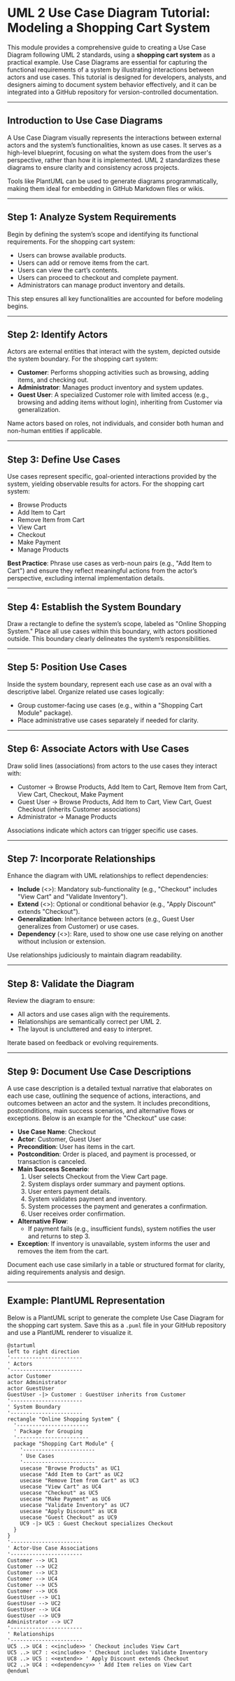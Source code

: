 # UML 2 Use Case Diagram Tutorial: Modeling a Shopping Cart System

This module provides a comprehensive guide to creating a Use Case Diagram following UML 2 standards, using a **shopping cart system** as a practical example. Use Case Diagrams are essential for capturing the functional requirements of a system by illustrating interactions between actors and use cases. This tutorial is designed for developers, analysts, and designers aiming to document system behavior effectively, and it can be integrated into a GitHub repository for version-controlled documentation.

---

## Introduction to Use Case Diagrams
A Use Case Diagram visually represents the interactions between external actors and the system’s functionalities, known as use cases. It serves as a high-level blueprint, focusing on what the system does from the user's perspective, rather than how it is implemented. UML 2 standardizes these diagrams to ensure clarity and consistency across projects.

Tools like PlantUML can be used to generate diagrams programmatically, making them ideal for embedding in GitHub Markdown files or wikis.

---

## Step 1: Analyze System Requirements
Begin by defining the system’s scope and identifying its functional requirements. For the shopping cart system:
- Users can browse available products.
- Users can add or remove items from the cart.
- Users can view the cart’s contents.
- Users can proceed to checkout and complete payment.
- Administrators can manage product inventory and details.

This step ensures all key functionalities are accounted for before modeling begins.

---

## Step 2: Identify Actors
Actors are external entities that interact with the system, depicted outside the system boundary. For the shopping cart system:
- **Customer**: Performs shopping activities such as browsing, adding items, and checking out.
- **Administrator**: Manages product inventory and system updates.
- **Guest User**: A specialized Customer role with limited access (e.g., browsing and adding items without login), inheriting from Customer via generalization.

Name actors based on roles, not individuals, and consider both human and non-human entities if applicable.

---

## Step 3: Define Use Cases
Use cases represent specific, goal-oriented interactions provided by the system, yielding observable results for actors. For the shopping cart system:
- Browse Products
- Add Item to Cart
- Remove Item from Cart
- View Cart
- Checkout
- Make Payment
- Manage Products

**Best Practice**: Phrase use cases as verb-noun pairs (e.g., "Add Item to Cart") and ensure they reflect meaningful actions from the actor’s perspective, excluding internal implementation details.

---

## Step 4: Establish the System Boundary
Draw a rectangle to define the system’s scope, labeled as "Online Shopping System." Place all use cases within this boundary, with actors positioned outside. This boundary clearly delineates the system’s responsibilities.

---

## Step 5: Position Use Cases
Inside the system boundary, represent each use case as an oval with a descriptive label. Organize related use cases logically:
- Group customer-facing use cases (e.g., within a "Shopping Cart Module" package).
- Place administrative use cases separately if needed for clarity.

---

## Step 6: Associate Actors with Use Cases
Draw solid lines (associations) from actors to the use cases they interact with:
- Customer → Browse Products, Add Item to Cart, Remove Item from Cart, View Cart, Checkout, Make Payment
- Guest User → Browse Products, Add Item to Cart, View Cart, Guest Checkout (inherits Customer associations)
- Administrator → Manage Products

Associations indicate which actors can trigger specific use cases.

---

## Step 7: Incorporate Relationships
Enhance the diagram with UML relationships to reflect dependencies:
- **Include** (<<include>>): Mandatory sub-functionality (e.g., "Checkout" includes "View Cart" and "Validate Inventory").
- **Extend** (<<extend>>): Optional or conditional behavior (e.g., "Apply Discount" extends "Checkout").
- **Generalization**: Inheritance between actors (e.g., Guest User generalizes from Customer) or use cases.
- **Dependency** (<<dependency>>): Rare, used to show one use case relying on another without inclusion or extension.

Use relationships judiciously to maintain diagram readability.

---

## Step 8: Validate the Diagram
Review the diagram to ensure:
- All actors and use cases align with the requirements.
- Relationships are semantically correct per UML 2.
- The layout is uncluttered and easy to interpret.

Iterate based on feedback or evolving requirements.

---

## Step 9: Document Use Case Descriptions
A use case description is a detailed textual narrative that elaborates on each use case, outlining the sequence of actions, interactions, and outcomes between an actor and the system. It includes preconditions, postconditions, main success scenarios, and alternative flows or exceptions. Below is an example for the "Checkout" use case:

- **Use Case Name**: Checkout
- **Actor**: Customer, Guest User
- **Precondition**: User has items in the cart.
- **Postcondition**: Order is placed, and payment is processed, or transaction is canceled.
- **Main Success Scenario**:
  1. User selects Checkout from the View Cart page.
  2. System displays order summary and payment options.
  3. User enters payment details.
  4. System validates payment and inventory.
  5. System processes the payment and generates a confirmation.
  6. User receives order confirmation.
- **Alternative Flow**:
  - If payment fails (e.g., insufficient funds), system notifies the user and returns to step 3.
- **Exception**: If inventory is unavailable, system informs the user and removes the item from the cart.

Document each use case similarly in a table or structured format for clarity, aiding requirements analysis and design.

---

## Example: PlantUML Representation
Below is a PlantUML script to generate the complete Use Case Diagram for the shopping cart system. Save this as a `.puml` file in your GitHub repository and use a PlantUML renderer to visualize it.

```plantuml
@startuml
left to right direction
'-----------------------
' Actors
'-----------------------
actor Customer
actor Administrator
actor GuestUser
GuestUser -|> Customer : GuestUser inherits from Customer
'-----------------------
' System Boundary
'-----------------------
rectangle "Online Shopping System" {
  '-----------------------
  ' Package for Grouping
  '-----------------------
  package "Shopping Cart Module" {
    '-----------------------
    ' Use Cases
    '-----------------------
    usecase "Browse Products" as UC1
    usecase "Add Item to Cart" as UC2
    usecase "Remove Item from Cart" as UC3
    usecase "View Cart" as UC4
    usecase "Checkout" as UC5
    usecase "Make Payment" as UC6
    usecase "Validate Inventory" as UC7
    usecase "Apply Discount" as UC8
    usecase "Guest Checkout" as UC9
    UC9 -|> UC5 : Guest Checkout specializes Checkout
  }
}
'-----------------------
' Actor-Use Case Associations
'-----------------------
Customer --> UC1
Customer --> UC2
Customer --> UC3
Customer --> UC4
Customer --> UC5
Customer --> UC6
GuestUser --> UC1
GuestUser --> UC2
GuestUser --> UC4
GuestUser --> UC9
Administrator --> UC7
'-----------------------
' Relationships
'-----------------------
UC5 ..> UC4 : <<include>> ' Checkout includes View Cart
UC5 ..> UC7 : <<include>> ' Checkout includes Validate Inventory
UC8 ..> UC5 : <<extend>> ' Apply Discount extends Checkout
UC2 ..> UC4 : <<dependency>> ' Add Item relies on View Cart
@enduml
